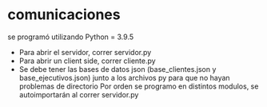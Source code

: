 # comunicaciones  


se programó utilizando Python = 3.9.5

- Para abrir el servidor, correr servidor.py
- Para abrir un client side, correr cliente.py
- Se debe tener las bases de datos json (base_clientes.json y base_ejecutivos.json) junto a los archivos py para que no hayan problemas de directorio
Por orden se programo en distintos modulos, se autoimportarán al correr servidor.py


